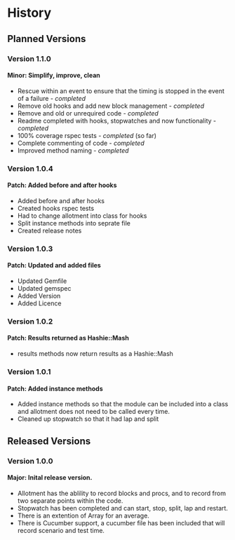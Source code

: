 # History
## Planned Versions
### Version 1.1.0
#### Minor: Simplify, improve, clean
 * Rescue within an event to ensure that the timing is stopped in the event of a failure - *completed*
 * Remove old hooks and add new block management - *completed*
 * Remove and old or unrequired code - *completed*
 * Readme completed with hooks, stopwatches and now functionality - *completed*
 * 100% coverage rspec tests - *completed* (so far)
 * Complete commenting of code - *completed*
 * Improved method naming - *completed*

### Version 1.0.4
#### Patch: Added before and after hooks
 * Added before and after hooks
 * Created hooks rspec tests
 * Had to change allotment into class for hooks
 * Split instance methods into seprate file
 * Created release notes

### Version 1.0.3
#### Patch: Updated and added files
 * Updated Gemfile
 * Updated gemspec
 * Added Version
 * Added Licence

### Version 1.0.2
#### Patch: Results returned as Hashie::Mash
 * results methods now return results as a Hashie::Mash

### Version 1.0.1
#### Patch: Added instance methods
 * Added instance methods so that the module can be included into a class and allotment does not need to be called every time.
 * Cleaned up stopwatch so that it had lap and split

## Released Versions
### Version 1.0.0
#### Major: Inital release version.
 * Allotment has the ablility to record blocks and procs, and to record from two separate points within the code.
 * Stopwatch has been completed and can start, stop, split, lap and restart.
 * There is an extention of Array for an average.
 * There is Cucumber support, a cucumber file has been included that will record scenario and test time.
